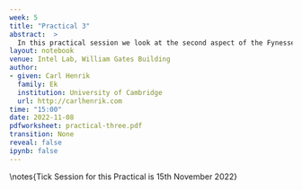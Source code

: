 ```yaml
---
week: 5
title: "Practical 3"
abstract:  >
  In this practical session we look at the second aspect of the Fynesse data science process, *assess*. In particular, we are going to download data from OpenStreetMap and verify its quality and utility.
layout: notebook
venue: Intel Lab, William Gates Building
author:
- given: Carl Henrik
  family: Ek
  institution: University of Cambridge
  url: http://carlhenrik.com
time: "15:00"
date: 2022-11-08
pdfworksheet: practical-three.pdf
transition: None
reveal: false
ipynb: false
---
```


\notes{Tick Session for this Practical is 15th November 2022}

